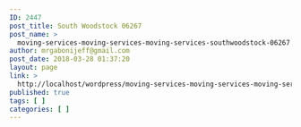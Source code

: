 ```yaml
---
ID: 2447
post_title: South Woodstock 06267
post_name: >
  moving-services-moving-services-moving-services-southwoodstock-06267
author: mrgabonijeff@gmail.com
post_date: 2018-03-28 01:37:20
layout: page
link: >
  http://localhost/wordpress/moving-services-moving-services-moving-services-southwoodstock-06267/
published: true
tags: [ ]
categories: [ ]
---
```

